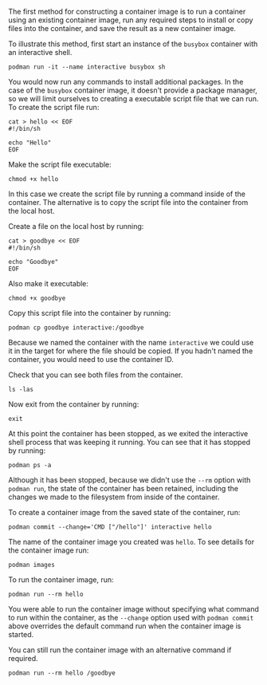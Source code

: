 The first method for constructing a container image is to run a container using an existing container image, run any required steps to install or copy files into the container, and save the result as a new container image.

To illustrate this method, first start an instance of the `busybox` container with an interactive shell.

```execute
podman run -it --name interactive busybox sh
```

You would now run any commands to install additional packages. In the case of the `busybox` container image, it doesn't provide a package manager, so we will limit ourselves to creating a executable script file that we can run. To create the script file run:

```execute
cat > hello << EOF
#!/bin/sh

echo "Hello"
EOF
```

Make the script file executable:

```execute
chmod +x hello
```

In this case we create the script file by running a command inside of the container. The alternative is to copy the script file into the container from the local host.

Create a file on the local host by running:

```execute-2
cat > goodbye << EOF
#!/bin/sh

echo "Goodbye"
EOF
```

Also make it executable:

```execute-2
chmod +x goodbye
```

Copy this script file into the container by running:

```execute-2
podman cp goodbye interactive:/goodbye
```

Because we named the container with the name `interactive` we could use it in the target for where the file should be copied. If you hadn't named the container, you would need to use the container ID.

Check that you can see both files from the container.

```execute
ls -las
```

Now exit from the container by running:

```execute
exit
```

At this point the container has been stopped, as we exited the interactive shell process that was keeping it running. You can see that it has stopped by running:

```execute
podman ps -a
```

Although it has been stopped, because we didn't use the `--rm` option with `podman run`, the state of the container has been retained, including the changes we made to the filesystem from inside of the container.

To create a container image from the saved state of the container, run:

```execute
podman commit --change='CMD ["/hello"]' interactive hello
```

The name of the container image you created was `hello`. To see details for the container image run:

```execute
podman images
```

To run the container image, run:

```execute
podman run --rm hello
```

You were able to run the container image without specifying what command to run within the container, as the `--change` option used with `podman commit` above overrides the default command run when the container image is started.

You can still run the container image with an alternative command if required.

```execute
podman run --rm hello /goodbye
```
